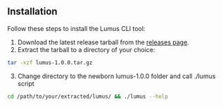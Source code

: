## Installation

Follow these steps to install the Lumus CLI tool:

1. Download the latest release tarball from the [releases page](https://github.com/lumus-ai/lumus-worker/releases/tag/1.0.0).
2. Extract the tarball to a directory of your choice:
```bash
tar -xzf lumus-1.0.0.tar.gz
```
3. Change directory to the newborn lumus-1.0.0 folder and call ./lumus script
```bash
cd /path/to/your/extracted/lumus/ && ./lumus --help
```

